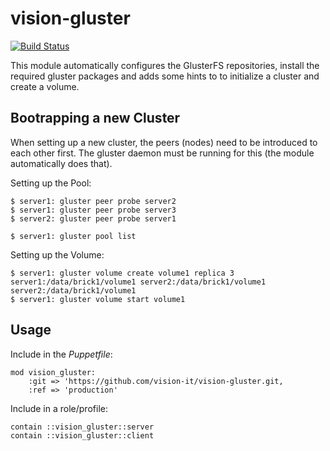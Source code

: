 # vision-gluster

[![Build Status](https://travis-ci.org/vision-it/vision-gluster.svg?branch=production)](https://travis-ci.org/vision-it/vision-gluster)

This module automatically configures the GlusterFS repositories, install the required gluster packages and adds some hints to to initialize a cluster and create a volume.

## Bootrapping a new Cluster

When setting up a new cluster, the peers (nodes) need to be introduced to each other first. The gluster daemon must be running for this (the module automatically does that).

Setting up the Pool:

```
$ server1: gluster peer probe server2
$ server1: gluster peer probe server3
$ server2: gluster peer probe server1

$ server1: gluster pool list
```

Setting up the Volume:

```
$ server1: gluster volume create volume1 replica 3 server1:/data/brick1/volume1 server2:/data/brick1/volume1 server2:/data/brick1/volume1
$ server1: gluster volume start volume1
```

## Usage

Include in the *Puppetfile*:

```
mod vision_gluster:
    :git => 'https://github.com/vision-it/vision-gluster.git,
    :ref => 'production'
```

Include in a role/profile:

```puppet
contain ::vision_gluster::server
contain ::vision_gluster::client
```
